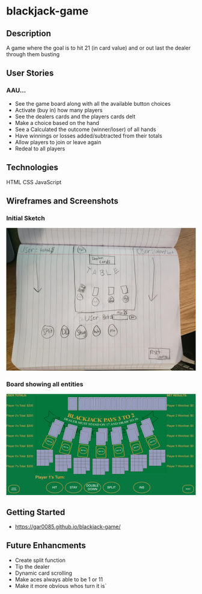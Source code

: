 # blackjack-game

## Description
A game where the goal is to hit 21 (in card value) and or out last the dealer through them busting

## User Stories

### AAU...
- See the game board along with all the available button choices
- Activate (buy in) how many players
- See the dealers cards and the players cards delt
- Make a choice based on the hand
- See a Calculated the outcome (winner/loser) of all hands
- Have winnings or losses added/subtracted from their totals 
- Allow players to join or leave again
- Redeal to all players

## Technologies
HTML
CSS
JavaScript

## Wireframes and Screenshots
### Initial Sketch
![Sketch](img/rough-sketch.jpg)

### Board showing all entities
![All Board Entities](img/board-entities.png)

## Getting Started

- https://gar0085.github.io/blackjack-game/

## Future Enhancments
- Create split function
- Tip the dealer
- Dynamic card scrolling
- Make aces always able to be 1 or 11
- Make it more obvious whos turn it is`